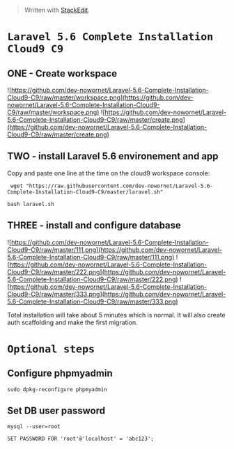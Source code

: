 > Written with [StackEdit](https://stackedit.io/).
# `Laravel 5.6 Complete Installation Cloud9 C9`

## ONE - Create workspace
![https://github.com/dev-nowornet/Laravel-5.6-Complete-Installation-Cloud9-C9/raw/master/workspace.png](https://github.com/dev-nowornet/Laravel-5.6-Complete-Installation-Cloud9-C9/raw/master/workspace.png)
![https://github.com/dev-nowornet/Laravel-5.6-Complete-Installation-Cloud9-C9/raw/master/create.png](https://github.com/dev-nowornet/Laravel-5.6-Complete-Installation-Cloud9-C9/raw/master/create.png)


## TWO - install Laravel 5.6 environement and app

Copy and paste one line at the time on the cloud9 workspace console:

` wget "https://raw.githubusercontent.com/dev-nowornet/Laravel-5.6-Complete-Installation-Cloud9-C9/master/laravel.sh"`


 `bash laravel.sh`


## THREE - install and configure database

![https://github.com/dev-nowornet/Laravel-5.6-Complete-Installation-Cloud9-C9/raw/master/111.png](https://github.com/dev-nowornet/Laravel-5.6-Complete-Installation-Cloud9-C9/raw/master/111.png)
![https://github.com/dev-nowornet/Laravel-5.6-Complete-Installation-Cloud9-C9/raw/master/222.png](https://github.com/dev-nowornet/Laravel-5.6-Complete-Installation-Cloud9-C9/raw/master/222.png)
![https://github.com/dev-nowornet/Laravel-5.6-Complete-Installation-Cloud9-C9/raw/master/333.png](https://github.com/dev-nowornet/Laravel-5.6-Complete-Installation-Cloud9-C9/raw/master/333.png)


Total installation will take about 5 minutes which is normal. It will also create auth scaffolding and make the first migration.


# `Optional steps`

## Configure phpmyadmin

`sudo dpkg-reconfigure phpmyadmin`

## Set DB user password

`mysql --user=root`

`SET PASSWORD FOR 'root'@'localhost' = 'abc123';`
